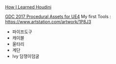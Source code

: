 
[How I Learned Houdini](https://youtu.be/Y3uXYNgtYCE)


[GDC 2017 Procedural Assets for UE4](https://vimeo.com/210679269)
My first Tools : https://www.artstation.com/artwork/1P8J3

- 파이프도구
- 캐이블
- 울타리
- 계단
- Ivy 담쟁이덤굴



